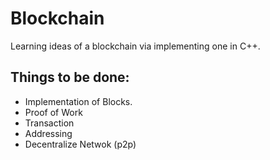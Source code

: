# Blockchain
Learning ideas of a blockchain via implementing one in C++.
## Things to be done:
<ul>
  <li>Implementation of Blocks. </li>
  <li> Proof of Work </li>
  <li> Transaction </li>
  <li> Addressing </li>
  <li> Decentralize Netwok (p2p) </li>
  </ul>
  
